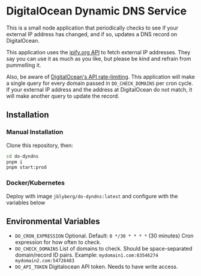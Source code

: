 # DigitalOcean Dynamic DNS Service

This is a small node application that periodically checks to see if your external IP address has changed, and if so, updates a DNS record on DigitalOcean.

This application uses the [ipify.org API](https://www.ipify.org/) to fetch external IP addresses. They say you can use it as much as you like, but please be kind and refrain from pummelling it.

Also, be aware of [DigitalOcean's API rate-limiting](https://docs.digitalocean.com/reference/api/api-reference/#section/Introduction/Rate-Limit). This application will make a single query for every domain passed in `DO_CHECK_DOMAINS` per cron cycle. If your external IP address and the address at DigitalOcean do not match, it will make another query to update the record.

## Installation

### Manual Installation

Clone this repository, then:

```sh
cd do-dyndns
pnpm i
pnpm start:prod
```

### Docker/Kubernetes

Deploy with image `jblyberg/do-dyndns:latest` and configure with the variables below

## Environmental Variables

- `DO_CRON_EXPRESSION` Optional. Default: `0 */30 * * * *` (30 minutes) Cron expression for how often to check.
- `DO_CHECK_DOMAINS` List of domains to check. Should be space-separated domain/record ID pairs. Example: `mydomain1.com:63546274 mydomain2.com:54726483`
- `DO_API_TOKEN` Digitalocean API token. Needs to have write access.
